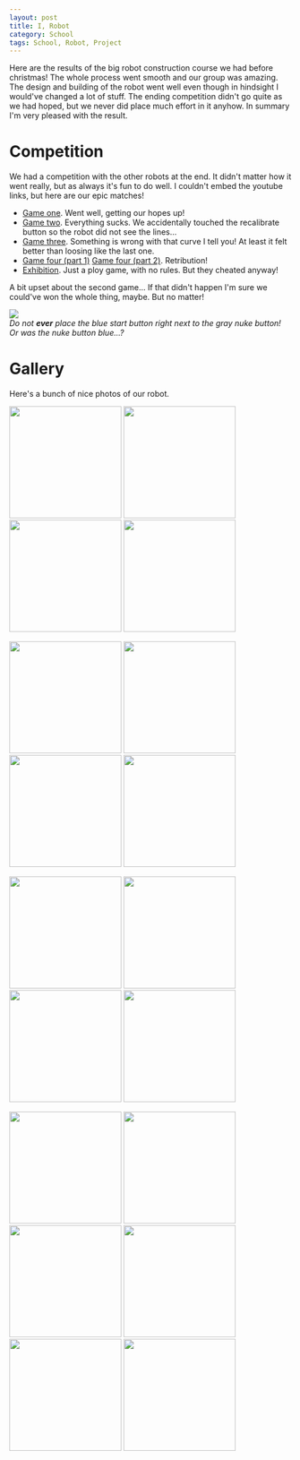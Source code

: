 ```yaml
---
layout: post
title: I, Robot
category: School
tags: School, Robot, Project
---
```



Here are the results of the big robot construction course we had before christmas! The whole process went smooth and our group was amazing. The design and building of the robot went well even though in hindsight I would've changed a lot of stuff. The ending competition didn't go quite as we had hoped, but we never did place much effort in it anyhow. In summary I'm very pleased with the result.


Competition
============

We had a competition with the other robots at the end. It didn't matter how it went really, but as always it's fun to do well. I couldn't embed the youtube links, but here are our epic matches!

* [Game one](http://www.youtube.com/watch?v=EPU83cX80lY). Went well, getting our hopes up!
* [Game two](http://www.youtube.com/watch?v=8vdG_2DkTNM). Everything sucks. We accidentally touched the recalibrate button so the robot did not see the lines...
* [Game three](http://www.youtube.com/watch?v=cSmzn0bQOu8). Something is wrong with that curve I tell you! At least it felt better than loosing like the last one.
* [Game four (part 1)](http://www.youtube.com/watch?v=YlRP1cb5iaw) [Game four (part 2)](http://www.youtube.com/watch?v=Jc7EPJa72wE). Retribution!
* [Exhibition](http://www.youtube.com/watch?v=ckLn-DY2yck). Just a ploy game, with no rules. But they cheated anyway!

A bit upset about the second game... If that didn't happen I'm sure we could've won the whole thing, maybe. But no matter!

![](/media/images/trap14/Robot_0017.JPG)  
*Do not **ever** place the blue start button right next to the gray nuke button! Or was the nuke button blue...?*


Gallery
========

Here's a bunch of nice photos of our robot.

<a href="/media/images/trap14/Robot_0001.jpg"><img src="/media/images/trap14/Robot_0001.jpg" width="200" /></a>
<a href="/media/images/trap14/Robot_0002.jpg"><img src="/media/images/trap14/Robot_0002.jpg" width="200" /></a>
<a href="/media/images/trap14/Robot_0005.jpg"><img src="/media/images/trap14/Robot_0005.jpg" width="200" /></a>
<a href="/media/images/trap14/Robot_0010.JPG"><img src="/media/images/trap14/Robot_0010.JPG" width="200" /></a>

<a href="/media/images/trap14/Robot_0012.JPG"><img src="/media/images/trap14/Robot_0012.JPG" width="200" /></a>
<a href="/media/images/trap14/Robot_0013.JPG"><img src="/media/images/trap14/Robot_0013.JPG" width="200" /></a>
<a href="/media/images/trap14/Robot_0016.JPG"><img src="/media/images/trap14/Robot_0016.JPG" width="200" /></a>
<a href="/media/images/trap14/Robot_0017.JPG"><img src="/media/images/trap14/Robot_0017.JPG" width="200" /></a>

<a href="/media/images/trap14/Robot_0018.JPG"><img src="/media/images/trap14/Robot_0018.JPG" width="200" /></a>
<a href="/media/images/trap14/Robot_0021.JPG"><img src="/media/images/trap14/Robot_0021.JPG" width="200" /></a>
<a href="/media/images/trap14/Robot_0024.JPG"><img src="/media/images/trap14/Robot_0024.JPG" width="200" /></a>
<a href="/media/images/trap14/Robot_0029.JPG"><img src="/media/images/trap14/Robot_0029.JPG" width="200" /></a>

<a href="/media/images/trap14/Robot_0031.JPG"><img src="/media/images/trap14/Robot_0031.JPG" width="200" /></a>
<a href="/media/images/trap14/Robot_0032.JPG"><img src="/media/images/trap14/Robot_0032.JPG" width="200" /></a>
<a href="/media/images/trap14/Robot_0033.JPG"><img src="/media/images/trap14/Robot_0033.JPG" width="200" /></a>
<a href="/media/images/trap14/Robot_0034.JPG"><img src="/media/images/trap14/Robot_0034.JPG" width="200" /></a>
<a href="/media/images/trap14/Robot_0035.JPG"><img src="/media/images/trap14/Robot_0035.JPG" width="200" /></a>
<a href="/media/images/trap14/Robot_0037.JPG"><img src="/media/images/trap14/Robot_0037.JPG" width="200" /></a>

